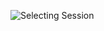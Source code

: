 ![Selecting Session](https://gm1.ggpht.com/ei4hf2gSYkZUTRQj8VUmHq9oUllZATyZsf3OHdXrcdNexdoR-HMMIE1U-1RNeUluv9eTffmhqHeVy-Z7P-6Ywyn8830PcdcpUYFzmxr7VIcVbDtM6SaYj1Kn9CV_owECTNCzx72okWvcFWV_FR0yVj-0ixWmC44kJGQtO8naXwS6JBYsUWNBMibwYkGVEHSOa-dbL5D4jx8ui9jkgF2vFPCVViHGIGn_1oawar3tUQzWxIAL9XzeZ7OBY7M_lccVMElsuJi35yjmEe-Mjmf6KgKwwiL6IZg7qPOGy-gt9DQOFvMvCgy-ObKD9_wSWsrHkm5CXPkQ8lXdvO910KTEtH4TsCkuIraAwJoCYOwDxYxD85ytPJTRkLlo2BOUZXyjlSXanG27N4zXEn_NqJNjxHwcPEvgmWPFoCYcgrPGT5D7cHisWEHcH_VKXaqi-Ozhj3prq4JGsVs0VjvStyfJfZU1o4fZ09Mo3oUajx-kD_HnQSgdWzT6u9CouUB_qynBJZRCXUEAynx1LcOansiqQFLblFeNfg3oZp5fKgmZKh_YDsFJ1XKbqm3alG8FwDHe7Ud9ks5gUByEpT-tlKLcu1zJSxGC0y-EjpWS2R-gsJxzPxbUjUPsUWQ4Zt-MiWufnGp42bS2nr3GkDgulbXA1gZ63ZBNYyww-xwq4KgXM5yVKjqlrGS1dE6ekimtjqqC-2MLlaO0yXQYRQEoVcF3w8zVv6XnaQ=w1440-h726-l75-ft)
